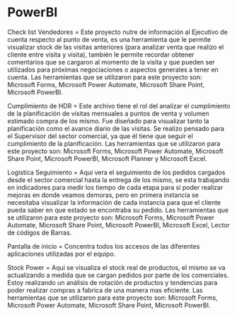 # PowerBI
Check list Vendedores = Este proyecto nutre de información al Ejecutivo de cuenta respecto al punto de venta, es una herramienta que le permite visualizar stock de las visitas anteriores (para analizar venta que realizo el cliente entre visita y visita), también le permite recordar obtener comentarios que se cargaron al momento de la visita y que pueden ser utilizados para próximas negociaciones o aspectos generales a tener en cuenta.
Las herramientas que se utilizaron para este proyecto son: Microsoft Forms, Microsoft Power Automate, Microsoft Share Point, Microsoft PowerBI.

Cumplimiento de HDR = Este archivo tiene el rol del analizar el cumplimiento de la planificación de visitas mensuales a puntos de venta y volumen estimado compra de los mismo. Fue diseñado para visualizar tanto la planificación como el avance diario de las visitas. Se realizo pensado para el Supervisor del sector comercial, ya que él tiene que seguir el cumplimiento de la planificación. 
Las herramientas que se utilizaron para este proyecto son: Microsoft Forms, Microsoft Power Automate, Microsoft Share Point, Microsoft PowerBI, Microsoft Planner y Microsoft Excel.


Logistica Seguimiento = Aqui vera el seguimiento de los pedidos cargados desde el sector comercial hasta la entrega de los mismo, se esta trabajando en indicadores para medir los tiempo de cada etapa para si poder realizar mejoras en donde veamos demoras, pero en primera instancia se necesitaba visualizar la información de cada instancia para que el cliente pueda saber en que estado se encontraba su pedido.
Las herramientas que se utilizaron para este proyecto son: Microsoft Forms, Microsoft Power Automate, Microsoft Share Point, Microsoft PowerBI, Microsoft Excel, Lector de códigos de Barras.

Pantalla de inicio = Concentra todos los accesos de las diferentes aplicaciones utilizadas por el equipo.

Stock Power = Aqui se visualiza el stock real de productos, el mismo se va actualizando a medida que se cargan pedidos por parte de los comerciales. Estoy realizando un análisis de rotación de productos y tendencias para poder realizar compras a fabrica de una manera mas eficiente.
Las herramientas que se utilizaron para este proyecto son: Microsoft Forms, Microsoft Power Automate, Microsoft Share Point, Microsoft PowerBI.
